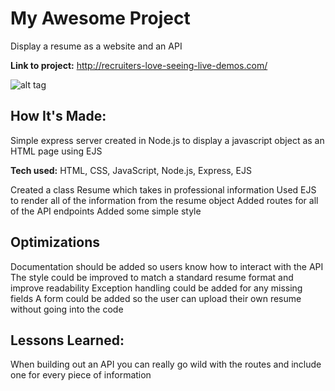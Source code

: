 # My Awesome Project
Display a resume as a website and an API


**Link to project:** http://recruiters-love-seeing-live-demos.com/

![alt tag](http://placecorgi.com/1200/650)

## How It's Made:

Simple express server created in Node.js to display a javascript object as an HTML page using EJS


**Tech used:** HTML, CSS, JavaScript, Node.js, Express, EJS


Created a class Resume which takes in professional information
Used EJS to render all of the information from the resume object
Added routes for all of the API endpoints
Added some simple style


## Optimizations


Documentation should be added so users know how to interact with the API
The style could be improved to match a standard resume format and improve readability
Exception handling could be added for any missing fields
A form could be added so the user can upload their own resume without going into the code


## Lessons Learned:

When building out an API you can really go wild with the routes and include one for every piece of information



